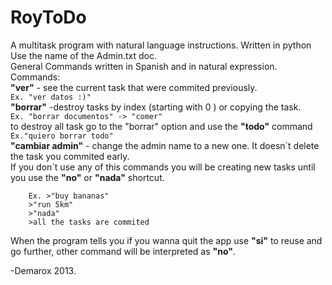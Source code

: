 RoyToDo
=======

A multitask  program with natural language instructions. Written in python          
Use the name of the Admin.txt doc.                  
General Commands written in Spanish and in natural expression.              
Commands:                   
**"ver"** - see the current task that were commited previously.         
`Ex. "ver datos :)"`      
**"borrar"** -destroy tasks by index (starting with 0 ) or copying the task.        
`Ex. "borrar documentos" -> "comer"`      
to destroy all task go to the "borrar" option and use the **"todo"** command        
`Ex."quiero borrar todo"`     
**"cambiar admin"** - change the admin name to a new one. It doesn´t delete the task you commited early.        
If you don´t use any of this commands you will be creating new tasks until you use the **"no"** or **"nada"** shortcut.     
```
    Ex. >"buy bananas"      
    >"run 5km"      
    >"nada"     
    >all the tasks are commited
```
When the program tells you if you wanna quit the app use **"si"** to reuse and go further, other command will be interpreted as **"no"**.
        
-Demarox 2013.

